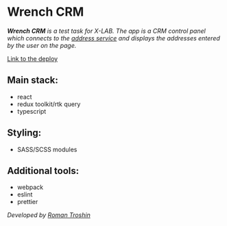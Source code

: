 # Wrench CRM

_**Wrench CRM** is a test task for X-LAB. The app is a CRM control panel which connects to the [address service](https://dadata.ru/api/suggest/address/ "dadata") and displays the addresses entered by the user on the page._

[Link to the deploy](https://pug000.github.io/test-task/#/ "wrench-crm")

## Main stack:

- react
- redux toolkit/rtk query
- typescript

## Styling:

- SASS/SCSS modules

## Additional tools:

- webpack
- eslint
- prettier

_Developed by [Roman Troshin](https://github.com/pug000)_
